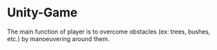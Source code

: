 # Unity-Game
The main function of player is to overcome obstacles (ex: trees, bushes, etc.) by manoeuvering around them. 
